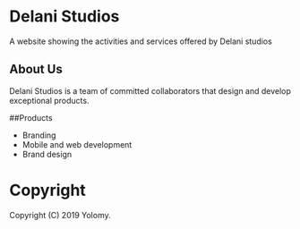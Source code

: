 # Delani Studios
A website showing the activities and services offered by Delani studios

## About Us
Delani Studios is a team of committed collaborators that design and develop exceptional products.

##Products
* Branding
* Mobile and web development
* Brand design

# Copyright

Copyright (C) 2019 Yolomy.